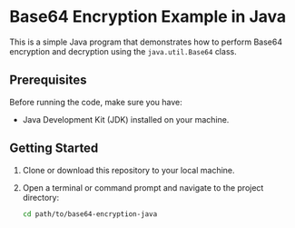 # Base64 Encryption Example in Java

This is a simple Java program that demonstrates how to perform Base64 encryption and decryption using the `java.util.Base64` class.

## Prerequisites

Before running the code, make sure you have:

- Java Development Kit (JDK) installed on your machine.

## Getting Started

1. Clone or download this repository to your local machine.

2. Open a terminal or command prompt and navigate to the project directory:

   ```bash
   cd path/to/base64-encryption-java

